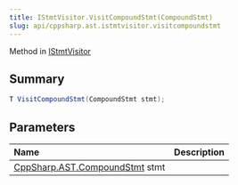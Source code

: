 ```yaml
---
title: IStmtVisitor.VisitCompoundStmt(CompoundStmt)
slug: api/cppsharp.ast.istmtvisitor.visitcompoundstmt
---
```

Method in [IStmtVisitor](/api/cppsharp/ast/istmtvisitor)

## Summary



```csharp
T VisitCompoundStmt(CompoundStmt stmt);
```

## Parameters

|Name|Description|
|:---|:---|
|[CppSharp.AST.CompoundStmt](/api/cppsharp/ast/compoundstmt) stmt||

